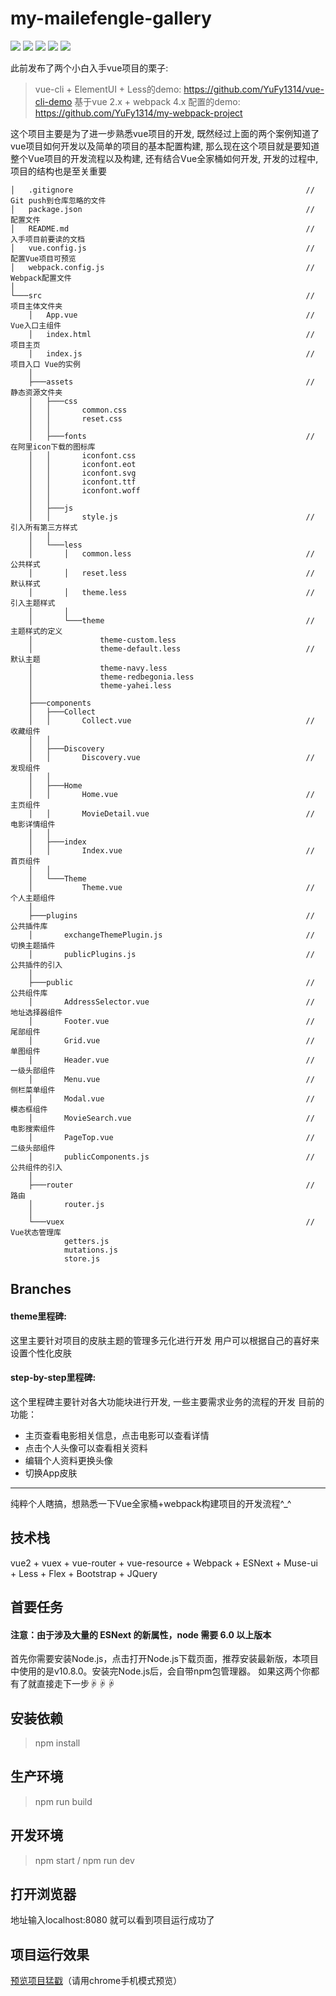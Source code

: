 # my-mailefengle-gallery
 
![](https://img.shields.io/badge/node-%3E%3D6.0-brightgreen.svg) ![](https://img.shields.io/badge/npm-v3.5.0-blue.svg) ![](https://img.shields.io/appveyor/ci/gruntjs/grunt.svg) ![](https://img.shields.io/badge/dependencies-up%20to%20date-green.svg) ![](https://img.shields.io/badge/dev%20dependencies-up%20to%20date-green.svg)

此前发布了两个小白入手vue项目的栗子:
> vue-cli + ElementUI + Less的demo: https://github.com/YuFy1314/vue-cli-demo
基于vue 2.x + webpack 4.x 配置的demo: https://github.com/YuFy1314/my-webpack-project

这个项目主要是为了进一步熟悉vue项目的开发, 既然经过上面的两个案例知道了vue项目如何开发以及简单的项目的基本配置构建, 那么现在这个项目就是要知道整个Vue项目的开发流程以及构建, 还有结合Vue全家桶如何开发, 开发的过程中, 项目的结构也是至关重要

```
│   .gitignore                                                    // Git push到仓库忽略的文件
│   package.json                                                  // 配置文件
│   README.md                                                     // 入手项目前要读的文档
│   vue.config.js                                                 // 配置Vue项目可预览
│   webpack.config.js                                             // Webpack配置文件
│                                                                 
└───src                                                           // 项目主体文件夹
    │   App.vue                                                   // Vue入口主组件
    │   index.html                                                // 项目主页
    │   index.js                                                  // 项目入口 Vue的实例
    │                                                             
    ├───assets                                                    // 静态资源文件夹
    │   ├───css                                                   
    │   │       common.css                                        
    │   │       reset.css                                         
    │   │                                                         
    │   ├───fonts                                                 // 在阿里icon下载的图标库
    │   │       iconfont.css                                      
    │   │       iconfont.eot                                      
    │   │       iconfont.svg                                      
    │   │       iconfont.ttf                                      
    │   │       iconfont.woff                                     
    │   │                                                         
    │   ├───js                                                    
    │   │       style.js                                          // 引入所有第三方样式
    │   │                                                         
    │   └───less                                                  
    │       │   common.less                                       // 公共样式
    │       │   reset.less                                        // 默认样式
    │       │   theme.less                                        // 引入主题样式
    │       │                                                     
    │       └───theme                                             // 主题样式的定义
    │               theme-custom.less                             
    │               theme-default.less                            // 默认主题
    │               theme-navy.less                               
    │               theme-redbegonia.less                         
    │               theme-yahei.less                              
    │                                                             
    ├───components                                                
    │   ├───Collect                                               
    │   │       Collect.vue                                       // 收藏组件
    │   │                                                         
    │   ├───Discovery                                             
    │   │       Discovery.vue                                     // 发现组件
    │   │                                                         
    │   ├───Home                                                  
    │   │       Home.vue                                          // 主页组件
    │   │       MovieDetail.vue                                   // 电影详情组件
    │   │                                                         
    │   ├───index                                                 
    │   │       Index.vue                                         // 首页组件
    │   │                                                         
    │   └───Theme                                                 
    │           Theme.vue                                         // 个人主题组件
    │                                                             
    ├───plugins                                                   // 公共插件库
    │       exchangeThemePlugin.js                                // 切换主题插件
    │       publicPlugins.js                                      // 公共插件的引入
    │                                                             
    ├───public                                                    // 公共组件库
    │       AddressSelector.vue                                   // 地址选择器组件
    │       Footer.vue                                            // 尾部组件
    │       Grid.vue                                              // 单图组件
    │       Header.vue                                            // 一级头部组件
    │       Menu.vue                                              // 侧栏菜单组件
    │       Modal.vue                                             // 模态框组件
    │       MovieSearch.vue                                       // 电影搜索组件
    │       PageTop.vue                                           // 二级头部组件
    │       publicComponents.js                                   // 公共组件的引入
    │                                                             
    ├───router                                                    // 路由
    │       router.js                                             
    │                                                             
    └───vuex                                                      // Vue状态管理库
            getters.js                                            
            mutations.js                                          
            store.js                                              
```
## Branches
#### theme里程碑:
这里主要针对项目的皮肤主题的管理多元化进行开发
用户可以根据自己的喜好来设置个性化皮肤
 
#### step-by-step里程碑:
这个里程碑主要针对各大功能块进行开发, 一些主要需求业务的流程的开发
目前的功能：
* 主页查看电影相关信息，点击电影可以查看详情
* 点击个人头像可以查看相关资料
* 编辑个人资料更换头像
* 切换App皮肤

-----------------------
纯粹个人瞎搞，想熟悉一下Vue全家桶+webpack构建项目的开发流程^_^

## 技术栈
vue2 + vuex + vue-router + vue-resource + Webpack + ESNext + Muse-ui + Less + Flex + Bootstrap + JQuery

## 首要任务
#### 注意：由于涉及大量的 ESNext 的新属性，node 需要 6.0 以上版本
首先你需要安装Node.js，点击打开Node.js下载页面，推荐安装最新版，本项目中使用的是v10.8.0。安装完Node.js后，会自带npm包管理器。
如果这两个你都有了就直接走下一步☟☟☟
## 安装依赖
> npm install
## 生产环境
> npm run build
## 开发环境
> npm start / npm run dev
## 打开浏览器
地址输入localhost:8080  就可以看到项目运行成功了
## 项目运行效果
[预览项目猛戳](https://yufy1314.github.io/my-mailefengle-gallery/)（请用chrome手机模式预览）
